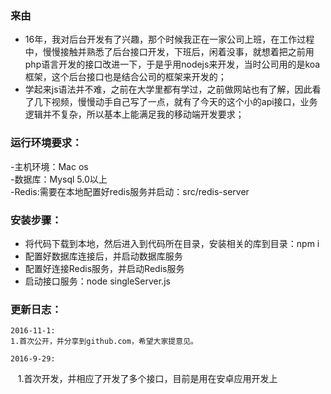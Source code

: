 ### 来由
 - 16年，我对后台开发有了兴趣，那个时候我正在一家公司上班，在工作过程中，慢慢接触并熟悉了后台接口开发，下班后，闲着没事，就想着把之前用php语言开发的接口改进一下，于是乎用nodejs来开发，当时公司用的是koa框架，这个后台接口也是结合公司的框架来开发的；<br>
 - 学起来js语法并不难，之前在大学里都有学过，之前做网站也有了解，因此看了几下视频，慢慢动手自己写了一点，就有了今天的这个小的api接口，业务逻辑并不复杂，所以基本上能满足我的移动端开发要求；<br>


### 运行环境要求：
-主机环境：Mac os <br>
-数据库：Mysql 5.0以上<br>
-Redis:需要在本地配置好redis服务并启动：src/redis-server


### 安装步骤：
- 将代码下载到本地，然后进入到代码所在目录，安装相关的库到目录：npm i <br>
- 配置好数据库连接后，并启动数据库服务<br>
- 配置好连接Redis服务，并启动Redis服务<br>
- 启动接口服务：node singleServer.js <br>

### 更新日志：<br/>
    2016-11-1:
    1.首次公开，并分享到github.com，希望大家提意见。
    
    2016-9-29:
    1.首次开发，并相应了开发了多个接口，目前是用在安卓应用开发上
    





